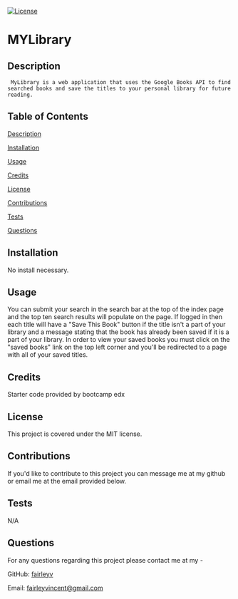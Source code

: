 [![License](https://img.shields.io/badge/License-MIT-yellow.svg)](https://opensource.org/licenses/MIT)

# MYLibrary 

## Description 

	 MyLibrary is a web application that uses the Google Books API to find searched books and save the titles to your personal library for future reading.  

## Table of Contents

  [Description](#description)

  [Installation](#installation)

  [Usage](#usage)

  [Credits](#credits)

  [License](#license)

  [Contributions](#contributions)

  [Tests](#tests)

  [Questions](#questions)
## Installation

No install necessary. 

## Usage 

You can submit your search in the search bar at the top of the index page and the top ten search results will populate on the page. If logged in then each title will have a "Save This Book" button if the title isn't a part of your library and a message stating that the book has already been saved if it is a part of your library. In order to view your saved books you must click on the "saved books" link on the top left corner and you'll be redirected to a page with all of your saved titles. 

## Credits 

Starter code provided by bootcamp edx 

## License 

This project is covered under the MIT license. 
 
## Contributions 

If you'd like to contribute to this project you can message me at my github or email me at the email provided below. 

## Tests 

N/A

## Questions 

For any questions regarding this project please contact me at my -

GitHub: [fairleyv](https://github.com/fairleyv) 

Email: fairleyvincent@gmail.com
